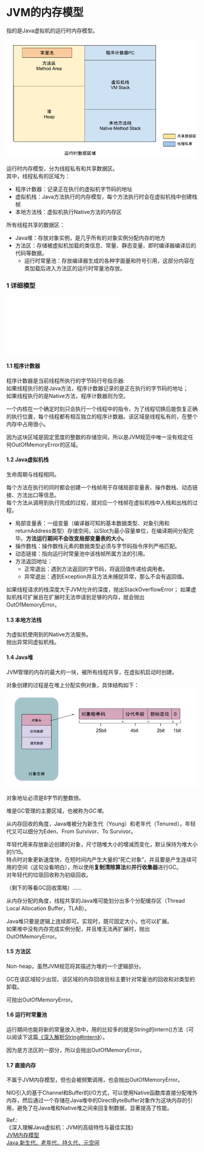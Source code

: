# JVM的内存模型

指的是Java虚拟机的运行时内存模型。

![](../assets/jvm/1-1.png)

运行时内存模型，分为线程私有和共享数据区。  
其中，线程私有的区域为：
* 程序计数器：记录正在执行的虚拟机字节码的地址
* 虚拟机栈：Java方法执行的内存模型，每个方法执行时会在虚拟机栈中创建栈帧
* 本地方法栈：虚拟机执行Native方法的内存区

所有线程共享的数据区：
* Java堆：存放对象实例，是几乎所有的对象实例分配内存的地方
* 方法区：存储被虚拟机加载的类信息、常量、静态变量、即时编译器编译后的代码等数据。
  * 运行时常量池：存放编译器生成的各种字面量和符号引用，这部分内容在类加载后进入方法区的运行时常量池存放。


### 1 详细模型

![](../assets/jvm/1-2.md)

#### 1.1 程序计数器

程序计数器是当前线程所执行的字节码行号指示器:  
如果线程执行的是Java方法，程序计数器记录的是正在执行的字节码的地址；  
如果线程执行的是Native方法，程序计数器则为空。

一个内核在一个确定时刻只会执行一个线程中的指令，为了线程切换后能恢复正确的执行位置，每个线程都有相互独立的程序计数器。该区域是线程私有的，在整个内存中占用很小。

因为这块区域是固定宽度的整数的存储空间，所以是JVM规范中唯一没有规定任何OutOfMemoryError的区域。

#### 1.2 Java虚拟机栈

生命周期与线程相同。

每个方法在执行的同时都会创建一个栈帧用于存储局部变量表、操作数栈、动态链接、方法出口等信息。  
每个方法从调用到执行完成的过程，就对应一个栈帧在虚拟机栈中入栈和出栈的过程。

* 局部变量表：一组变量（编译器可知的基本数据类型、对象引用和returnAddress类型）存储空间，以Slot为最小容量单位，在编译期间分配完毕。**方法运行期间不会改变局部变量表的大小。**
* 操作数栈：操作数栈元素的数据类型必须与字节码指令序列严格匹配。
* 动态链接：指向运行时常量池中该栈帧所属方法的引用。
* 方法返回地址：
  * 正常退出：遇到方法返回的字节码，将返回值传递给调用者。
  * 异常退出：遇到Exception并且方法未捕捉异常，那么不会有返回值。

如果线程请求的栈深度大于JVM允许的深度，抛出StackOverflowError；
如果虚拟机栈可扩展且在扩展时无法申请到足够的内存，就会抛出OutOfMemoryError。

#### 1.3 本地方法栈

为虚拟机使用到的Native方法服务。  
抛出异常同虚拟机栈。

#### 1.4 Java堆

JVM管理的内存的最大的一块，被所有线程共享，在虚拟机启动时创建。

对象创建的过程是在堆上分配实例对象，具体结构如下：  
![](../assets/jvm/1-3.png)

对象地址必须是8字节的整数倍。

堆是GC管理的主要区域，也被称为*GC堆*。

从内存回收的角度，Java堆被分为新生代（Young）和老年代（Tenured）。年轻代又可以细分为Eden、From Survivor、To Survivor。

年轻代用来存放新近创建的对象，尺寸随堆大小的增减而变化，默认保持为堆大小的1/15。  
特点时对象更新速度快，在短时间内产生大量的“死亡对象”，并且要是产生连续可用的空间（这句没看明白），所以使用**复制清除算法**和**并行收集器**进行GC。  
对年轻代的垃圾回收称为初级回收。

（剩下的等看GC回收策略）……

从内存分配的角度，线程共享的Java堆可能划分出多个分配缓存区（Thread Local Allocation Buffer，TLAB）。

Java堆只要是逻辑上连续即可。实现时，既可固定大小，也可以扩展。  
如果堆中没有内存完成实例分配，并且堆无法再扩展时，抛出OutOfMemoryError。

#### 1.5 方法区

Non-heap，虽然JVM规范将其描述为堆的一个逻辑部分。

GC在该区域较少出现，该区域的内存回收目标主要针对常量池的回收和对类型的卸载。

可抛出OutOfMemoryError。

#### 1.6 运行时常量池

运行期间也能将新的常量放入池中，用的比较多的就是String的intern()方法（可以阅读下这篇[《深入解析String#intern》](https://tech.meituan.com/in_depth_understanding_string_intern.html)）。

因为是方法区的一部分，所以会抛出OutOfMemoryError。

#### 1.7 直接内存

不属于JVM内存模型，但也会被频繁调用，也会抛出OutOfMemoryError。

NIO引入的基于Channel和Buffer的I/O方式，可以使用Native函数库直接分配堆外内存，然后通过一个存储在Java堆中的DirectByteBuffer对象作为这块内存的引用，避免了在Java堆和Native堆之间来回复制数据，显著提高了性能。

Ref.:  
《深入理解Java虚拟机：JVM的高级特性与最佳实践》  
[JVM内存模型](http://gityuan.com/2016/01/09/java-memory/)  
[Java 新生代、老年代、持久代、元空间](http://gblog.sherlocky.com/java-xin-sheng-dai-lao-nian-dai/)
